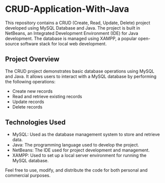 # CRUD-Application-With-Java

This repository contains a CRUD (Create, Read, Update, Delete) project developed using MySQL Database and Java. The project is built in NetBeans, an Integrated Development Environment (IDE) for Java development. The database is managed using XAMPP, a popular open-source software stack for local web development.

## Project Overview

The CRUD project demonstrates basic database operations using MySQL and Java. It allows users to interact with a MySQL database by performing the following operations:

- Create new records
- Read and retrieve existing records
- Update records
- Delete records

## Technologies Used

- MySQL: Used as the database management system to store and retrieve data.
- Java: The programming language used to develop the project.
- NetBeans: The IDE used for project development and management.
- XAMPP: Used to set up a local server environment for running the MySQL database.

Feel free to use, modify, and distribute the code for both personal and commercial purposes.
